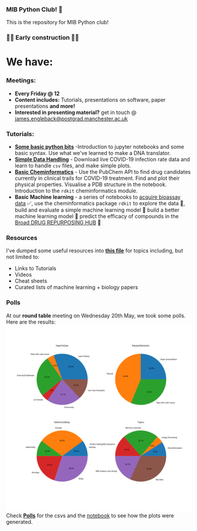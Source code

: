 ### MIB Python Club! :snake:

This is the repository for MIB Python club!

### 🚧🚧 Early construction 🚧🚧

# We have:

### Meetings:
* **Every Friday @ 12**
* **Content includes:** Tutorials, presentations on software, paper presentations **and more!**
* **Interested in presenting material?** get in touch @ [james.engleback@postgrad.manchester.ac.uk](james.engleback@postgrad.manchester.ac.uk)
### Tutorials:
* **[Some basic python bits](https://github.com/UoMMIB/Python-Club/blob/master/Tutorials/BasicBitsPython.ipynb)**  -Introduction to jupyter notebooks and some basic syntax. Use what we've learned to make a DNA translator.
* **[Simple Data Handling](https://github.com/UoMMIB/Python-Club/blob/master/Tutorials/IntroToDataWranglingWithPandas.ipynb)** - Download live COVID-19 infection rate data and learn to handle ```csv``` files, and make simple plots.
* **[Basic Cheminformatics](https://github.com/UoMMIB/Python-Club/blob/master/Tutorials/IntroToCheminformatics.ipynb)** - Use the PubChem API to find drug candidates currently in clinical trails for COVID-19 treatment. Find and plot their physical properties. Visualise a PDB structure in the notebook. Introduction to the ```rdkit``` cheminformatics module.
* **Basic Machine learning** - a series of notebooks to [acquire bioassay data](https://github.com/UoMMIB/Python-Club/blob/master/Tutorials/PL-Pro/PL-Pro-Part1-DataAcquisition.ipynb) ✅, use the cheminformatics package ```rdkit``` to explore the data 🚧, build and evaluate a simple machine learning model 🚧 build a better machine learning model 🚧 predict the efficacy of compounds in the [Broad DRUG REPURPOSING HUB](https://www.broadinstitute.org/drug-repurposing-hub) 🚧

### Resources
I've dumped some useful resources into [**this file**](https://github.com/UoMMIB/Python-Club/tree/master/Resoruces) for topics including, but not limited to:
* Links to Tutorials
* Videos
* Cheat sheets
* Curated lists of machine learning + biology papers


### Polls
At our **round table** meeting on Wednesday 20th May, we took some polls. Here are the results:
![](Polls/PieChart-Polls.png)
Check [**Polls**](https://github.com/UoMMIB/Python-Club/tree/master/Polls) for the csvs and the [notebook](https://github.com/UoMMIB/Python-Club/blob/master/Polls/Polls.ipynb) to see how the plots were generated.
